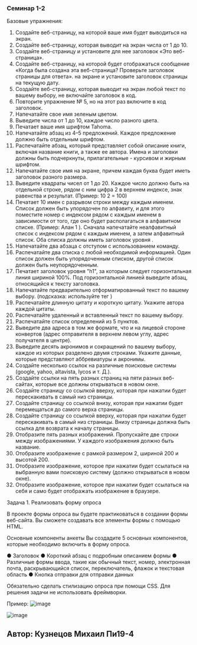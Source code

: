 ### Семинар 1-2
Базовые упражнения:
1. 	Создайте веб-страницу, на которой ваше имя будет выводиться на экран. 
2. 	Создайте веб-страницу, которая выводит на экран числа от 1 до 10. 
3. 	Создайте веб-страницу и установите для нее заголовок «Это веб-страница». 
4. 	Создайте веб-страницу, на которой будет отображаться сообщение «Когда была создана эта веб-страница? Проверьте заголовок страницы для ответа». на экране и установите заголовок страницы на текущую дату.
5. 	Создайте веб-страницу, которая выводит на экран любой текст по вашему выбору, не включайте заголовок в код.
6. 	Повторите упражнение № 5, но на этот раз включите в код заголовок.
7. 	Напечатайте свое имя зеленым цветом.
8. 	Выведите числа от 1 до 10, каждое число разного цвета.
9. 	Печатает ваше имя шрифтом Tahoma. 
10.  Напечатайте абзац из 4–5 предложений. Каждое предложение должно быть отдельным шрифтом. 
11.  Распечатайте абзац, который представляет собой описание книги, включая название книги, а также ее автора. Имена и заголовки должны быть подчеркнуты, прилагательные - курсивом и жирным шрифтом.   
12.  Напечатайте свое имя на экране, причем каждая буква будет иметь заголовок разного размера.  
13.  Выведите квадраты чисел от 1 до 20. Каждое число должно быть на отдельной строке, рядом с ним цифра 2 в верхнем индексе, знак равенства и результат. (Пример: 10 2 = 100)  
14.  Печатает 10 имен с разрывом строки между каждым именем. Список должен быть упорядочен по алфавиту, и для этого поместите номер с индексом рядом с каждым именем в зависимости от того, где оно будет располагаться в алфавитном списке. (Пример: Алан 1 ). Сначала напечатайте неалфавитный список с индексом рядом с каждым именем, а затем алфавитный список. Оба списка должны иметь заголовок уровня <!-- <h1>-->.  
15.  Напечатайте два абзаца с отступом с использованием <!--& nbsp;--> команду.  
16.  Распечатайте два списка с любой необходимой информацией. Один список должен быть упорядоченным списком, другой список должен быть неупорядоченным.   
17.  Печатает заголовок уровня "h1", за которым следует горизонтальная линия шириной 100%. Под горизонтальной линией выведите абзац, относящийся к тексту заголовка. 	
18.  Напечатайте предварительно отформатированный текст по вашему выбору. (подсказка: используйте тег <!--<pre>-->)   
19.  Распечатайте длинную цитату и короткую цитату. Укажите автора каждой цитаты. 
20.  Распечатайте удаленный и вставленный текст по вашему выбору. 
21.  Распечатайте список определений из 5 пунктов.   
22.  Выведите два адреса в том же формате, что и на лицевой стороне конвертов (адрес отправителя в верхнем левом углу, адрес получателя в центре).  
23.  Выведите десять акронимов и сокращений по вашему выбору, каждое из которых разделено двумя строками. Укажите данные, которые представляют аббревиатуры и акронимы.  
24.  Создайте несколько ссылок на различные поисковые системы (google, yahoo, altavista, lycos и  т. Д.). 
25.  Создайте ссылки на пять разных страниц на пяти разных веб-сайтах, которые все должны открываться в новом окне. 
26.  Создайте страницу со ссылкой вверху, которая при нажатии будет перескакивать в самый низ страницы. 
27.  Создайте страницу со ссылкой внизу, которая при нажатии будет перемещаться до самого верха страницы. 
28.  Создайте страницу со ссылкой вверху, которая при нажатии будет перескакивать в самый низ страницы. Внизу страницы должна быть ссылка для возврата к началу страницы.
29.  Отобразите пять разных изображений. Пропускайте две строки между изображениями. У каждого изображения должно быть название.
30.  Отобразите изображение с рамкой размером 2, шириной 200 и высотой 200.  
31.  Отобразите изображение, которое при нажатии будет ссылаться на выбранную вами поисковую систему (должно открываться в новом окне). 
32.  Отобразите изображение, которое при нажатии будет ссылаться на себя и само будет отображать изображение в браузере.  

 
 
Задача 1.
Реализовать форму опроса
 
В проекте формы опроса вы будете практиковаться в создании формы веб-сайта. Вы сможете создавать все элементы формы с помощью HTML.
 
Основные компоненты анкеты
Вы создадите 5 основных компонентов, которые необходимо включить в форму опроса.
 
●	Заголовок 
●	Короткий абзац с подробным описанием формы
●	Различные формы ввода, такие как обычный текст, номер, электронная почта, раскрывающийся список, переключатель, флажок и текстовая область
●	Кнопка отправки для отправки данных
 
Обязательно сделать стилизацию опроса при помощи CSS.
Для решения задачи не использовать фреймворки.
 
Пример:
![image](https://user-images.githubusercontent.com/55315647/134499156-414e9c6c-9360-416c-8cd6-970cdcde716e.png)

![image](https://user-images.githubusercontent.com/55315647/134499171-7bded61a-bcfa-4602-b9a4-8472dbf13edc.png)

## Автор: Кузнецов Михаил Пи19-4
